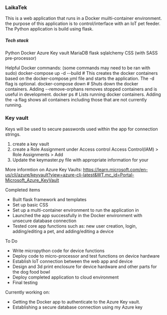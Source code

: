 ### LaikaTek ###
This is a web application that runs in a Docker muilti-container environment. the purpose
of this application is to control/interface with an IoT pet feeder. The Python application
is build using flask.

##### Tech stack #####

Python
Docker
Azure Key vault
MariaDB
flask
    sqlalchemy
CSS (with SASS pre-processor)

Helpful Docker commands:
(some commands may need to be ran with sudo)
docker-compose up -d --build # This creates the docker containers based on the docker-compose.yml file and starts the application. The -d flag is optional.
docker-compose down # Shuts down the docker containers. Adding --remove-orphans removes stopped containers and is useful in development.
docker ps # Lists running docker containers. Adding the -a flag shows all containers including those that are not currently running.



### Key vault ###
Keys will be used to secure passwords used within the app for connection strings.

1. create a key vault
2. create a Role Assignment under Access control
    Access Control(IAM) > Role Assignments > Add
3. Update the keymaster.py file with appropriate information for your

More informtion  on Azure Key Vaults: https://learn.microsoft.com/en-us/cli/azure/keyvault?view=azure-cli-latest&WT.mc_id=Portal-Microsoft_Azure_KeyVault

Completed items
- Built flask framework and templates
- Set up basic CSS
- Set up a multi-container environment to run the application in
- Launched the app successfully in the Docker environment with unsecure database connection
- Tested core app functions such as: new user creation, login, adding/editing a pet, and adding/editing a device

To Do
- Write micropython code for device functions
- Deploy code to micro-processor and test functions on device hardware
- Establish IoT connection between the web app and device
- Design and 3d print enclosure for device hardware and other parts for the dog food bowl
- Deploy completed application to cloud environment 
- Final testing

Currently working on:
- Getting the Docker app to authenticate to the Azure Key vault.
- Establishing a secure database connection using my Azure key

